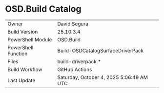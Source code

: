 ﻿# OSD.Build Catalog

| | |
|-|-|
| Owner | David Segura |
| Build Version | 25.10.3.4 |
| PowerShell Module | OSD.Build |
| PowerShell Function | Build-OSDCatalogSurfaceDriverPack |
| Files | build-driverpack.* |
| Build Workflow | GitHub Actions |
| Last Update | Saturday, October 4, 2025 5:06:49 AM UTC |
